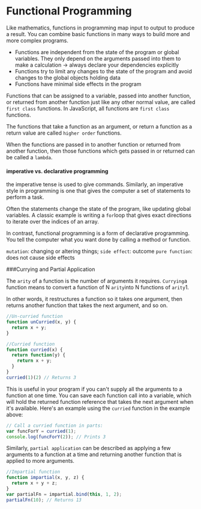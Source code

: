 # Functional Programming

Like mathematics, functions in programming map input to output to produce a result. You can combine basic functions in many ways to build more and more complex programs.

- Functions are independent from the state of the program or global variables. They only depend on the arguments passed into them to make a calculation 
  -> always declare your dependencies explicitly
- Functions try to limit any changes to the state of the program and avoid changes to the global objects holding data
- Functions have minimal side effects in the program

Functions that can be assigned to a variable, passed into another function, or returned from another function just like any other normal value, are called `first class` functions. In JavaScript, all functions are `first class` functions.

The functions that take a function as an argument, or return a function as a return value are called `higher order` functions.

When the functions are passed in to another function or returned from another function, then those functions which gets passed in or returned can be called a `lambda`.

#### imperative vs. declarative programming

the imperative tense is used to give commands. Similarly, an imperative style in programming is one that gives the computer a set of statements to perform a task.

Often the statements change the state of the program, like updating global variables. A classic example is writing a `for`loop that gives exact directions to iterate over the indices of an array.

In contrast, functional programming is a form of declarative programming. You tell the computer what you want done by calling a method or function.



`mutation`: changing or altering things; `side effect`: outcome
`pure function`: does not cause side effects

###Currying and Partial Application

The `arity` of a function is the number of arguments it requires. `Currying`a function means to convert a function of N `arity`into N functions of `arity`1.

In other words, it restructures a function so it takes one argument, then returns another function that takes the next argument, and so on.

```js
//Un-curried function
function unCurried(x, y) {
  return x + y;
}

//Curried function
function curried(x) {
  return function(y) {
    return x + y;
  }
}
curried(1)(2) // Returns 3
```

This is useful in your program if you can't supply all the arguments to a function at one time. You can save each function call into a variable, which will hold the returned function reference that takes the next argument when it's available. Here's an example using the `curried` function in the example above:

```js
// Call a curried function in parts:
var funcForY = curried(1);
console.log(funcForY(2)); // Prints 3
```
Similarly, `partial application` can be described as applying a few arguments to a function at a time and returning another function that is applied to more arguments.

```js
//Impartial function
function impartial(x, y, z) {
  return x + y + z;
}
var partialFn = impartial.bind(this, 1, 2);
partialFn(10); // Returns 13
```

